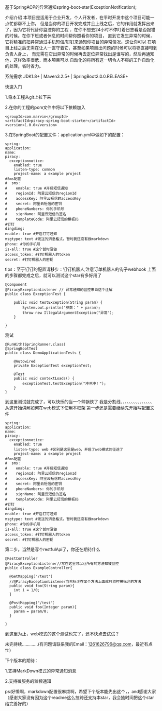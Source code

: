 基于SpringAOP的异常通知spring-boot-star(ExceptionNotification);

介绍介绍
本项目是适用于企业开发，个人开发者，在平时开发中这个项目可能一点忙都帮不上你， 但是当你的项目开发完成并且上线之后，它的作用就发挥出来了，因为它将代替你监控你的工程 ，在你不想去24小时不停盯着日志看是否报错的时候，在你下班或者休息的时间帮你照看你的项目， 直到它发生异常的时候，它将精准的把异常通过手机短信/钉钉来通知你项目的异常情况，这让你可以 在项目上线之后无需在让人一直守着它，甚至如果项目出问题的时候可以将锅直接甩到负责人身上， 而无需在它出异常的时候再去定位异常找出是谁写的，然后再通知他，这样效率很低，而本项目可以 自动化的将所有这一切令人不爽的工作自动化的处理，省时省力。

系统需求
JDK1.8+ | Maven3.2.5+ | SpringBoot2.0.0.RELEASE+

快速入门

1.将本工程从git上拉下来

2.在你的工程的pom文件中将以下依赖加入
```
<groupId>com.marvin</groupId>
<artifactId>piracy-spring-boot-starter</artifactId>
<version>1.0.0</version>
```
3.在SpringBoot的配置文件：application.yml中做如下的配置：
```
spring:
application:
name:
piracy:
  exceptionnotice:
    enabled: true
    listen-type: common
    project-name: a example project
#Sms配置
#  sms:
#    enable: true #开启短信通知
#    regionId: 阿里云短信的regionId
#    accessKey: 阿里云短信的accessKey
#    secret: 阿里云短信的密钥
#    phoneNumbers: 你的手机号
#    signName: 阿里云短信的签名
#    templateCode: 阿里云短信的模板码
#钉钉
dingding:
enable: true #开启钉钉通知
msgtype: text #发送的消息格式，暂时我还没有做markdown
phone: #你的手机号
is-all: true #这个暂时没做
access_token: #钉钉机器人的token
secret: #钉钉机器人的密钥
```
tips：至于钉钉的配置请移步：钉钉机器人,注意订单机器人的钩子webhook 上面的步骤都完成之后，就可以测试这个star有多好用了
```
@Component
@PiracyExceptionListener // 异常通知的监控来自这个注解
public class ExceptionTest {

	public void testException(String param) {
		System.out.println("参数：" + param);
		throw new IllegalArgumentException("异常");
	}

}
```
测试
```
@RunWith(SpringRunner.class)
@SpringBootTest
public class DemoApplicationTests {

	@Autowired
	private ExceptionTest exceptionTest;

	@Test
	public void contextLoads() {
		exceptionTest.testException("冲冲冲！");
	}
}
```
到这里测试就完成了，可以快乐的当一个帅锅侠了
我是分割线、、、、、、、、、、、、、、、从这开始讲解如何在web模式下使用本框架
第一步还是需要继续先开始写配置文件
```
spring:
application:
name:
piracy:
  exceptionnotice:
    enabled: true
    listen-type: web #区别是这里是web，开启了web模式的征途了
    project-name: a example project
#Sms配置
#  sms:
#    enable: true #开启短信通知
#    regionId: 阿里云短信的regionId
#    accessKey: 阿里云短信的accessKey
#    secret: 阿里云短信的密钥
#    phoneNumbers: 你的手机号
#    signName: 阿里云短信的签名
#    templateCode: 阿里云短信的模板码
#钉钉
dingding:
enable: true #开启钉钉通知
msgtype: text #发送的消息格式，暂时我还没有做markdown
phone: #你的手机号
is-all: true #这个暂时没做
access_token: #钉钉机器人的token
secret: #钉钉机器人的密钥
```
第二步，当然是写个restfulApi了，你还在期待什么
```
@RestController
@PiracyExceptionListener//写在这里可以让所有的方法都被监控
public class ExampleController{

  @GetMapping("/test")
  //@PiracyExceptionListener当然标注在某个方法上面就只监控被标注的方法
  public void foo(String param){
    int i = 1/0;
  }
  
  @PostMapping("/test")
  public void foo(Integer param){
    param = param/0;
  }
  
}
```
到这里为止，web模式的这个测试也完了，还不快点去试试？

未完待续.............(有问题请联系我的Email：1261626796@qq.com，最近有点忙)

下个版本的期待：

1.支持MarkDown模式的异常通知消息

2.支持微服务的监控通知

ps:好懒啊，markdown配置很麻烦啊，希望下个版本能先出这个，，and感谢大家（感谢大家没有因为这个readme这么拉跨还支持本star，我会抽时间把这个star给完善好的）
